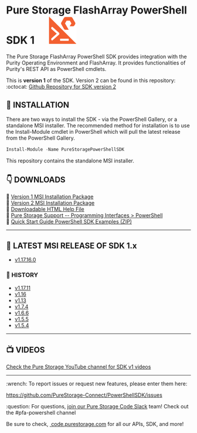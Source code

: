 
# Pure Storage FlashArray PowerShell SDK 1 &nbsp;&nbsp;&nbsp;&nbsp; <img src="/images/pure_powershell_sdk.png">

The Pure Storage FlashArray PowerShell SDK provides integration with the Purity Operating Environment and FlashArray. It provides functionalities of Purity's REST API as PowerShell cmdlets.

This is __version 1__ of the SDK. Version 2 can be found in this repository:<br>
:octocat: [Github Repository for SDK version 2](https://www.github.com/PureStorage-Connect/PowerShellSDK2)


## :floppy_disk: INSTALLATION
There are two ways to install the SDK - via the PowerShell Gallery, or a standalone MSI installer. The recommended method for installation is to use the Install-Module cmdlet in PowerShell which will pull the latest release from the PowerShell Gallery.
```powershell
Install-Module -Name PureStoragePowerShellSDK
```
This repository contains the standalone MSI installer.

## :point_down: DOWNLOADS
:small_orange_diamond: [Version 1 MSI Installation Package](https://github.com/PureStorage-Connect/PowerShellSDK/blob/master/PureStoragePowerShellSDKInstaller.msi)<br>
:small_orange_diamond:  [Version 2 MSI Installation Package](https://github.com/PureStorage-Connect/PowerShellSDK/blob/master/PureStoragePowerShellSDKInstaller.msi)<br>
:small_orange_diamond:   [Downloadable HTML Help File](https://github.com/PureStorage-Connect/PowerShellSDK/blob/master/PureStoragePowerShellSDK-Help.html)<br>
:small_orange_diamond:  [Pure Storage Support -- Programming Interfaces > PowerShell](https://support.purestorage.com/Solutions/Microsoft_Platform_Guide/a_Windows_PowerShell)<br>
:small_orange_diamond:  [Quick Start Guide PowerShell SDK Examples (ZIP)](https://github.com/PureStorage-Connect/PowerShellSDK/blob/master/SDK-Examples.zip)

<!-- wp:separator -->
<hr class="wp-block-separator"/>
<!-- /wp:separator -->

## :rocket: LATEST MSI RELEASE OF SDK 1.x
* [v1.17.16.0](https://github.com/PureStorage-Connect/PowerShellSDK/releases/tag/v1.17.16.0)

### :date: HISTORY
* [v1.17.11](https://github.com/PureStorage-Connect/PowerShellSDK/releases/tag/v1.17.11)
* [v1.16](https://github.com/PureStorage-Connect/PowerShellSDK/releases/tag/v1.16)
* [v1.13](https://github.com/PureStorage-Connect/PowerShellSDK/releases/tag/v1.13)
* [v1.7.4](https://github.com/PureStorage-Connect/PowerShellSDK/releases/tag/v1.7.4.0)
* [v1.6.6](https://github.com/PureStorage-Connect/PowerShellSDK/releases/tag/v1.6.6.0)
* [v1.5.5](https://github.com/PureStorage-Connect/PowerShellSDK/releases/tag/v1.5.5.0)
* [v1.5.4](https://github.com/PureStorage-Connect/PowerShellSDK/releases/tag/v1.5.4.0)


<!-- wp:separator -->
<hr class="wp-block-separator"/>
<!-- /wp:separator -->

## :tv: VIDEOS <br>
[Check the Pure Storage YouTube channel for SDK v1 videos](https://www.youtube.com/user/purestorage)
<!-- wp:paragraph -->

<!-- wp:separator -->
<hr class="wp-block-separator"/>
<!-- /wp:separator -->
<p>:wrench: To report issues or request new features, please enter them here:</p>
<!-- /wp:paragraph -->

<!-- wp:paragraph -->
<p><a href="https://github.com/PureStorage-Connect/PureStoragePowerShellSDK/issues">https://github.com/PureStorage-Connect/PowerShellSDK/issues</a></p>
<!-- /wp:paragraph -->
<!-- wp:paragraph -->
<p>:question: For questions,&nbsp;<a href="https://codeinvite.purestorage.com/">join our Pure Storage Code Slack</a>&nbsp;team! Check out the #pfa-powershell channel</p>
<!-- /wp:paragraph -->

<!-- wp:paragraph -->
<p>Be sure to check,&nbsp;<a href="https://code.purestorage.com/"> code.purestorage.com</a> for all our APIs, SDK, and more!</p>
<!-- /wp:paragraph -->
